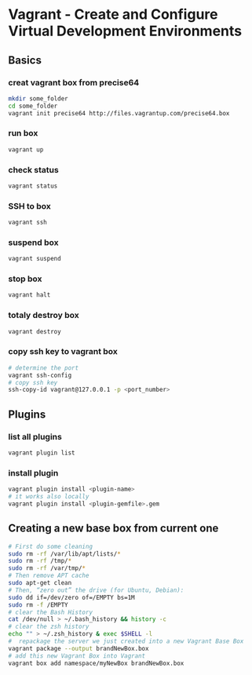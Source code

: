 # Vagrant -  Create and Configure Virtual Development Environments

## Basics

### creat vagrant box from precise64
```bash
mkdir some_folder
cd some_folder
vagrant init precise64 http://files.vagrantup.com/precise64.box
```
### run box
```bash
vagrant up
```
### check status
```bash
vagrant status
```
### SSH to box
```bash
vagrant ssh
```
### suspend box
```bash
vagrant suspend
```
### stop box
```bash
vagrant halt
```
### totaly destroy box
```bash
vagrant destroy
```
### copy ssh key to vagrant box
```bash
# determine the port
vagrant ssh-config
# copy ssh key
ssh-copy-id vagrant@127.0.0.1 -p <port_number>
```
## Plugins

### list all plugins
```bash
vagrant plugin list
```
### install plugin
```bash
vagrant plugin install <plugin-name>
# it works also locally
vagrant plugin install <plugin-gemfile>.gem
```
## Creating a new base box from current one
```bash
# First do some cleaning
sudo rm -rf /var/lib/apt/lists/*
sudo rm -rf /tmp/*
sudo rm -rf /var/tmp/*
# Then remove APT cache
sudo apt-get clean
# Then, “zero out” the drive (for Ubuntu, Debian):
sudo dd if=/dev/zero of=/EMPTY bs=1M
sudo rm -f /EMPTY
# clear the Bash History
cat /dev/null > ~/.bash_history && history -c
# clear the zsh history
echo "" > ~/.zsh_history & exec $SHELL -l
#  repackage the server we just created into a new Vagrant Base Box
vagrant package --output brandNewBox.box
# add this new Vagrant Box into Vagrant
vagrant box add namespace/myNewBox brandNewBox.box
```
